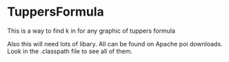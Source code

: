 # TuppersFormula
This is a way to find k in for any graphic of tuppers formula

Also this will need lots of libary. All can be found on Apache poi downloads. Look in the .classpath file to see all of them.
